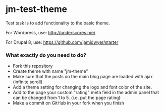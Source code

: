 # jm-test-theme

Test task is to add functionality to the basic theme.

For Wordpress, use: http://underscores.me/

For Drupal 8, use: https://github.com/jamidwyer/starter

### What exactly do you need to do?

- Fork this repository
- Create theme with name "jm-theme"
- Make sure that the posts on the main blog page are loaded with ajax (infinite scroll)
- Add a theme setting for changing the logo and font color of the site.
- Add to the page your custom "rating" meta field in the admin panel that can be changed from 1 to 5. (i.e. put the page rating)
- Make a commit on GitHub in your fork when you finish
